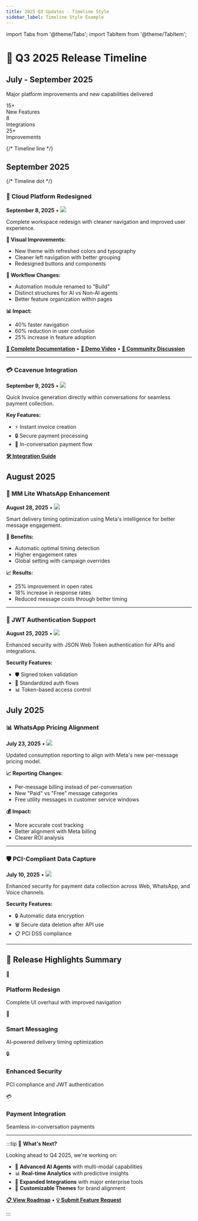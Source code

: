 ```yaml
---
title: 2025 Q3 Updates - Timeline Style
sidebar_label: Timeline Style Example
---
```


import Tabs from '@theme/Tabs';
import TabItem from '@theme/TabItem';

# 📅 Q3 2025 Release Timeline

<div style={{
  background: 'linear-gradient(135deg, #667eea 0%, #764ba2 100%)',
  borderRadius: '12px',
  padding: '2rem',
  color: 'white',
  marginBottom: '3rem',
  textAlign: 'center'
}}>
  <h2 style={{color: 'white', marginBottom: '0.5rem', fontSize: '2.5rem'}}>July - September 2025</h2>
  <p style={{opacity: 0.9, marginBottom: '1rem', fontSize: '1.1rem'}}>
    Major platform improvements and new capabilities delivered
  </p>
  <div style={{
    display: 'flex',
    justifyContent: 'center',
    gap: '2rem',
    marginTop: '1.5rem'
  }}>
    <div style={{textAlign: 'center'}}>
      <div style={{fontSize: '2rem', fontWeight: 'bold'}}>15+</div>
      <div style={{opacity: 0.8}}>New Features</div>
    </div>
    <div style={{textAlign: 'center'}}>
      <div style={{fontSize: '2rem', fontWeight: 'bold'}}>8</div>
      <div style={{opacity: 0.8}}>Integrations</div>
    </div>
    <div style={{textAlign: 'center'}}>
      <div style={{fontSize: '2rem', fontWeight: 'bold'}}>25+</div>
      <div style={{opacity: 0.8}}>Improvements</div>
    </div>
  </div>
</div>

<div style={{position: 'relative', paddingLeft: '2rem'}}>

{/* Timeline line */}
<div style={{
  position: 'absolute',
  left: '1rem',
  top: 0,
  bottom: 0,
  width: '2px',
  background: 'linear-gradient(to bottom, var(--ifm-color-primary), var(--ifm-color-primary-light))'
}}></div>

## September 2025

<div style={{
  position: 'relative',
  marginBottom: '3rem',
  background: 'var(--ifm-color-background-surface)',
  border: '1px solid var(--ifm-color-emphasis-200)',
  borderRadius: '12px',
  padding: '1.5rem',
  marginLeft: '1rem'
}}>

{/* Timeline dot */}
<div style={{
  position: 'absolute',
  left: '-2.25rem',
  top: '1rem',
  width: '1rem',
  height: '1rem',
  borderRadius: '50%',
  background: 'linear-gradient(135deg, #10b981, #059669)',
  border: '3px solid white',
  boxShadow: '0 0 0 3px var(--ifm-color-emphasis-200)'
}}></div>

### 🎯 Cloud Platform Redesigned
**September 8, 2025** • ![](https://img.shields.io/badge/-Major%20Update-success)

<div style={{
  background: 'linear-gradient(135deg, #f0fdf4, #dcfce7)',
  border: '1px solid #bbf7d0',
  borderRadius: '8px',
  padding: '1rem',
  marginTop: '1rem'
}}>

Complete workspace redesign with cleaner navigation and improved user experience.

**🎨 Visual Improvements:**
- New theme with refreshed colors and typography
- Cleaner left navigation with better grouping
- Redesigned buttons and components

**🔄 Workflow Changes:**
- Automation module renamed to "Build"
- Distinct structures for AI vs Non-AI agents
- Better feature organization within pages

**📊 Impact:**
- 40% faster navigation
- 60% reduction in user confusion
- 25% increase in feature adoption

</div>

[**📖 Complete Documentation**](../overview.md#platform-redesign) • [**🎥 Demo Video**](#) • [**💬 Community Discussion**](#)

---

### 💳 Ccavenue Integration
**September 9, 2025** • ![](https://img.shields.io/badge/-New%20Integration-brightgreen)

Quick Invoice generation directly within conversations for seamless payment collection.

**Key Features:**
- ⚡ Instant invoice creation
- 🔒 Secure payment processing  
- 💬 In-conversation payment flow

[**🛠️ Integration Guide**](../overview.md#ccavenue)

</div>

## August 2025

<div style={{
  position: 'relative',
  marginBottom: '3rem',
  background: 'var(--ifm-color-background-surface)',
  border: '1px solid var(--ifm-color-emphasis-200)',
  borderRadius: '12px',
  padding: '1.5rem',
  marginLeft: '1rem'
}}>

<div style={{
  position: 'absolute',
  left: '-2.25rem',
  top: '1rem',
  width: '1rem',
  height: '1rem',
  borderRadius: '50%',
  background: 'linear-gradient(135deg, #3b82f6, #2563eb)',
  border: '3px solid white',
  boxShadow: '0 0 0 3px var(--ifm-color-emphasis-200)'
}}></div>

### 📱 MM Lite WhatsApp Enhancement
**August 28, 2025** • ![](https://img.shields.io/badge/-Enhancement-blue)

<div style={{
  background: 'linear-gradient(135deg, #eff6ff, #dbeafe)',
  border: '1px solid #93c5fd',
  borderRadius: '8px',
  padding: '1rem',
  marginTop: '1rem'
}}>

Smart delivery timing optimization using Meta's intelligence for better message engagement.

**🚀 Benefits:**
- Automatic optimal timing detection
- Higher engagement rates
- Global setting with campaign overrides

**📈 Results:**
- 25% improvement in open rates
- 18% increase in response rates
- Reduced message costs through better timing

</div>

---

### 🔐 JWT Authentication Support
**August 25, 2025** • ![](https://img.shields.io/badge/-Security-orange)

Enhanced security with JSON Web Token authentication for APIs and integrations.

**Security Features:**
- 🛡️ Signed token validation
- 🔄 Standardized auth flows
- 📊 Token-based access control

</div>

## July 2025

<div style={{
  position: 'relative',
  marginBottom: '3rem',
  background: 'var(--ifm-color-background-surface)',
  border: '1px solid var(--ifm-color-emphasis-200)',
  borderRadius: '12px',
  padding: '1.5rem',
  marginLeft: '1rem'
}}>

<div style={{
  position: 'absolute',
  left: '-2.25rem',
  top: '1rem',
  width: '1rem',
  height: '1rem',
  borderRadius: '50%',
  background: 'linear-gradient(135deg, #f59e0b, #d97706)',
  border: '3px solid white',
  boxShadow: '0 0 0 3px var(--ifm-color-emphasis-200)'
}}></div>

### 📊 WhatsApp Pricing Alignment
**July 23, 2025** • ![](https://img.shields.io/badge/-Important%20Update-orange)

<div style={{
  background: 'linear-gradient(135deg, #fffbeb, #fef3c7)',
  border: '1px solid #fcd34d',
  borderRadius: '8px',
  padding: '1rem',
  marginTop: '1rem'
}}>

Updated consumption reporting to align with Meta's new per-message pricing model.

**📈 Reporting Changes:**
- Per-message billing instead of per-conversation
- New "Paid" vs "Free" message categories
- Free utility messages in customer service windows

**💰 Impact:**
- More accurate cost tracking
- Better alignment with Meta billing
- Clearer ROI analysis

</div>

---

### 🛡️ PCI-Compliant Data Capture
**July 10, 2025** • ![](https://img.shields.io/badge/-Security%20Enhancement-red)

Enhanced security for payment data collection across Web, WhatsApp, and Voice channels.

**Security Features:**
- 🔒 Automatic data encryption
- 🗑️ Secure data deletion after API use
- 📋 PCI DSS compliance

</div>

</div>

---

## 🎯 **Release Highlights Summary**

<div style={{
  display: 'grid',
  gridTemplateColumns: 'repeat(auto-fit, minmax(250px, 1fr))',
  gap: '1.5rem',
  marginTop: '2rem'
}}>

<div style={{
  background: 'linear-gradient(135deg, #f0fdf4, #dcfce7)',
  border: '1px solid #bbf7d0',
  borderRadius: '12px',
  padding: '1.5rem',
  textAlign: 'center'
}}>
  <div style={{fontSize: '2rem', marginBottom: '0.5rem'}}>🎨</div>
  <h3 style={{color: '#166534', marginBottom: '0.5rem'}}>Platform Redesign</h3>
  <p style={{color: '#15803d', margin: 0}}>Complete UI overhaul with improved navigation</p>
</div>

<div style={{
  background: 'linear-gradient(135deg, #eff6ff, #dbeafe)',
  border: '1px solid #93c5fd',
  borderRadius: '12px',
  padding: '1.5rem',
  textAlign: 'center'
}}>
  <div style={{fontSize: '2rem', marginBottom: '0.5rem'}}>📱</div>
  <h3 style={{color: '#1e40af', marginBottom: '0.5rem'}}>Smart Messaging</h3>
  <p style={{color: '#2563eb', margin: 0}}>AI-powered delivery timing optimization</p>
</div>

<div style={{
  background: 'linear-gradient(135deg, #fef2f2, #fecaca)',
  border: '1px solid #fca5a5',
  borderRadius: '12px',
  padding: '1.5rem',
  textAlign: 'center'
}}>
  <div style={{fontSize: '2rem', marginBottom: '0.5rem'}}>🔒</div>
  <h3 style={{color: '#dc2626', marginBottom: '0.5rem'}}>Enhanced Security</h3>
  <p style={{color: '#ef4444', margin: 0}}>PCI compliance and JWT authentication</p>
</div>

<div style={{
  background: 'linear-gradient(135deg, #fffbeb, #fef3c7)',
  border: '1px solid #fcd34d',
  borderRadius: '12px',
  padding: '1.5rem',
  textAlign: 'center'
}}>
  <div style={{fontSize: '2rem', marginBottom: '0.5rem'}}>💳</div>
  <h3 style={{color: '#d97706', marginBottom: '0.5rem'}}>Payment Integration</h3>
  <p style={{color: '#f59e0b', margin: 0}}>Seamless in-conversation payments</p>
</div>

</div>

---

:::tip 🚀 **What's Next?**

Looking ahead to Q4 2025, we're working on:

- 🤖 **Advanced AI Agents** with multi-modal capabilities
- 📊 **Real-time Analytics** with predictive insights  
- 🔗 **Expanded Integrations** with major enterprise tools
- 🎨 **Customizable Themes** for brand alignment

[**📋 View Roadmap**](#) • [**💡 Submit Feature Request**](#)

:::
